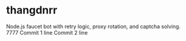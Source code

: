 # thangdnrr
Node.js faucet bot with retry logic, proxy rotation, and captcha solving. 7777
Commit 1 line
Commit 2 line
